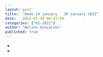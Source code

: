 ```yaml
---
layout: post
title:  "Week 24 january - 30 january 2022"
date:   2022-01-30 08:43:59
categories: ["01-2022"]
author: "Nelson Gonçalves"
published: true
---
```


* 
* 
